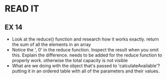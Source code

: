 # READ IT
## EX 14
* Look at the reduce() function and research how it works exactly.
  return the sum of all the elements in an array
* Notice the ', 0' in the reduce function. Inspect the result when you omit this. Explain the difference.
    needs to be added for the reduce function to properly work. otherwise the total capacity is not visible
* What are we doing with the object that's passed to 'calculateAvailable'?
    putting it in an ordered table with all of the parameters and their values. 
    

